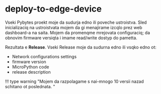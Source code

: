 # deploy-to-edge-device

Vseki Pybytes proekt moje da sudurja edno ili poveche ustroistva. Sled inicializaciq na ustroistvata mojem da gi menajirame izcqlo prez web dashboard-a na saita. Mojem da promenqme mrejovata configuraciq; da obnovim firmware versiqta i imame read/write dostyp do pametta.

Rezultata e **Release**. Vseki Release moje da sudurna edno ili vsqko edno ot:

* Network configurations settings
* firmware version
* MicroPython code
* release description

!!! type warning "Mojem da razpolagame s nai-mnogo 10 versii nazad schitano ot poslednata. "